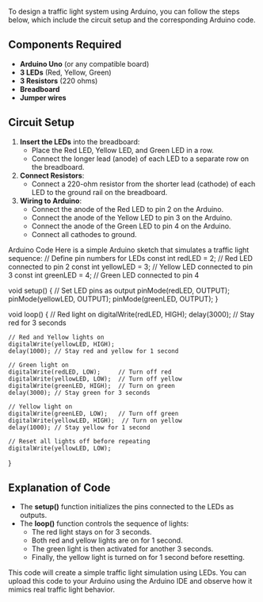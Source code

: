 To design a traffic light system using Arduino, you can follow the steps below, which include the circuit setup and the corresponding Arduino code.

## Components Required

- **Arduino Uno** (or any compatible board)
- **3 LEDs** (Red, Yellow, Green)
- **3 Resistors** (220 ohms)
- **Breadboard**
- **Jumper wires**

## Circuit Setup

1. **Insert the LEDs** into the breadboard:
    - Place the Red LED, Yellow LED, and Green LED in a row.
    - Connect the longer lead (anode) of each LED to a separate row on the breadboard.
2. **Connect Resistors**:
    - Connect a 220-ohm resistor from the shorter lead (cathode) of each LED to the ground rail on the breadboard.
3. **Wiring to Arduino**:
    - Connect the anode of the Red LED to pin 2 on the Arduino.
    - Connect the anode of the Yellow LED to pin 3 on the Arduino.
    - Connect the anode of the Green LED to pin 4 on the Arduino.
    - Connect all cathodes to ground.

Arduino Code
Here is a simple Arduino sketch that simulates a traffic light sequence:
// Define pin numbers for LEDs
const int redLED = 2;    // Red LED connected to pin 2
const int yellowLED = 3; // Yellow LED connected to pin 3
const int greenLED = 4;  // Green LED connected to pin 4

void setup() {
    // Set LED pins as output
    pinMode(redLED, OUTPUT);
    pinMode(yellowLED, OUTPUT);
    pinMode(greenLED, OUTPUT);
}

void loop() {
    // Red light on
    digitalWrite(redLED, HIGH);
    delay(3000); // Stay red for 3 seconds

    // Red and Yellow lights on
    digitalWrite(yellowLED, HIGH);
    delay(1000); // Stay red and yellow for 1 second

    // Green light on
    digitalWrite(redLED, LOW);     // Turn off red
    digitalWrite(yellowLED, LOW);  // Turn off yellow
    digitalWrite(greenLED, HIGH);  // Turn on green
    delay(3000); // Stay green for 3 seconds

    // Yellow light on
    digitalWrite(greenLED, LOW);   // Turn off green
    digitalWrite(yellowLED, HIGH);  // Turn on yellow
    delay(1000); // Stay yellow for 1 second

    // Reset all lights off before repeating
    digitalWrite(yellowLED, LOW);
}

## Explanation of Code

- The **setup()** function initializes the pins connected to the LEDs as outputs.
- The **loop()** function controls the sequence of lights:
    - The red light stays on for 3 seconds.
    - Both red and yellow lights are on for 1 second.
    - The green light is then activated for another 3 seconds.
    - Finally, the yellow light is turned on for 1 second before resetting.

This code will create a simple traffic light simulation using LEDs. You can upload this code to your Arduino using the Arduino IDE and observe how it mimics real traffic light behavior.